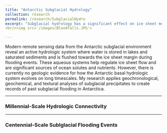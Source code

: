 ```yaml
---
title: "Antarctic Subglacial Hydrology"
collection: research
permalink: /research/SubglacialHydro
excerpt: "Subglacial hydrology has a significant effect on ice sheet motion. Yet, the interaction between ice sheet dynamics and long-term changes in the subglacial hydrologic system beneath major ice sheets are virtually unconstrained. In my research, I leverage the subglacial precipitate record to reconstruct the timescales and triggering mechanisms of floods beneath the Antarctic Ice Sheet."
<br/><img src='/images/Bloodfalls.JPG'>

---
```

Modern remote sensing data from the Antarctic subglacial environment reveal an active hydrologic system where water is stored in lakes and saturated sediments and is flushed towards the ice sheet margin during flooding events. These aqueous systems help regulate ice sheet flow and are significant sources of ocean solutes and nutrients. However, there is currently no geologic evidence for how the Antarctic basal hydrologic system evolves on long timescales. My research applies geochronological, geochemical, and textural analyses of subglacial precipitates to create records of past subglacial flooding in Antarctica.

---
### Millennial-Scale Hydrologic Connectivity

---
### Centennial-Scale Sublglacial Flooding Events
